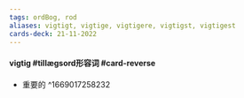 ```yaml
---
tags: ordBog, rod
aliases: vigtigt, vigtige, vigtigere, vigtigst, vigtigest
cards-deck: 21-11-2022
---
```


#### vigtig #tillægsord形容词  #card-reverse 
- 重要的
^1669017258232
